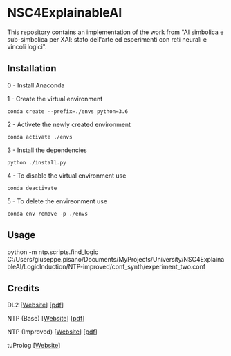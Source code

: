 # NSC4ExplainableAI

This repository contains an implementation of the work from "AI simbolica e sub-simbolica per XAI: stato dell'arte ed esperimenti con reti neurali e vincoli logici".

## Installation

0 - Install Anaconda

1 - Create the virtual environment
    
    conda create --prefix=./envs python=3.6

2 - Activete the newly created environment
    
    conda activate ./envs

3 - Install the dependencies
    
    python ./install.py

4 - To disable the virtual environment use
    
    conda deactivate

5 - To delete the envireonment use

    conda env remove -p ./envs

## Usage

python -m ntp.scripts.find_logic C:/Users/giuseppe.pisano/Documents/MyProjects/University/NSC4ExplainableAI/LogicInduction/NTP-improved/conf_synth/experiment_two.conf

## Credits

DL2 [[Website](https://www.sri.inf.ethz.ch/publications/fischer2019dl2)] [[pdf](https://files.sri.inf.ethz.ch/website/papers/icml19-dl2.pdf)]

NTP (Base) [[Website](https://github.com/uclmr/ntp)] [[pdf](https://arxiv.org/abs/1705.11040)]

NTP (Improved) [[Website](https://github.com/Michiel29/ntp-release)] [[pdf](https://arxiv.org/abs/1906.06805)]

tuProlog [[Website](http://apice.unibo.it/xwiki/bin/view/Tuprolog/WebHome)]
